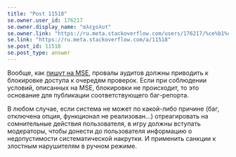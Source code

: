 ```yaml
---
title: "Post 11518"
se.owner.user_id: 176217
se.owner.display_name: "αλεχολυτ"
se.owner.link: "https://ru.meta.stackoverflow.com/users/176217/%ce%b1%ce%bb%ce%b5%cf%87%ce%bf%ce%bb%cf%85%cf%84"
se.link: "https://ru.meta.stackoverflow.com/a/11518"
se.post_id: 11518
se.post_type: answer
---
```

<p>Вообще, как <a href="https://meta.stackexchange.com/a/158678/339911">пишут на MSE</a>, провалы аудитов должны приводить к блокировке доступа к очередям проверок. Если при соблюдении условий, описанных на MSE, блокировки не происходит, то это основание для публикации соответствующего баг-репорта.</p>
<p>В любом случае, если система не может по какой-либо причине (баг, отключена опция, функционал не реализован...) отреагировать на сомнительные действия пользователя, в игру должны вступать модераторы, чтобы донести до пользователя информацию о недопустимости систематической накрутки. И применить санкции к злостным нарушителям в ручном режиме.</p>

